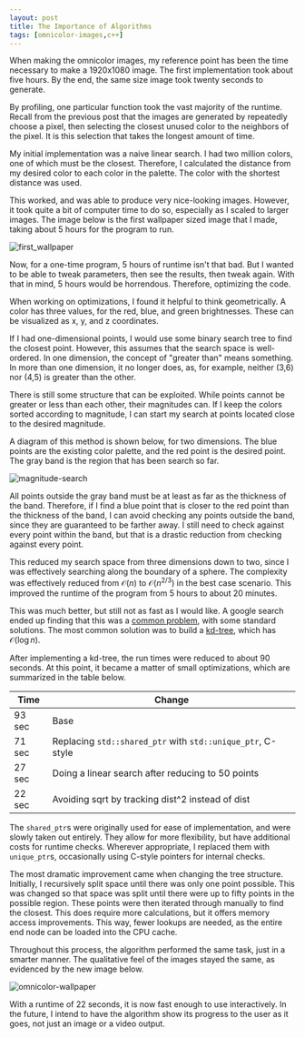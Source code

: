 ```yaml
---
layout: post
title: The Importance of Algorithms
tags: [omnicolor-images,c++]
---
```


When making the omnicolor images, my reference point has been the time necessary to make a 1920x1080 image.
The first implementation took about five hours.
By the end, the same size image took twenty seconds to generate.

By profiling, one particular function took the vast majority of the runtime.
Recall from the previous post that the images are generated by repeatedly choose a pixel,
then selecting the closest unused color to the neighbors of the pixel.
It is this selection that takes the longest amount of time.

My initial implementation was a naive linear search.
I had two million colors, one of which must be the closest.
Therefore, I calculated the distance from my desired color to each color in the palette.
The color with the shortest distance was used.

This worked, and was able to produce very nice-looking images.
However, it took quite a bit of computer time to do so,
especially as I scaled to larger images.
The image below is the first wallpaper sized image that I made,
taking about 5 hours for the program to run.

![first_wallpaper](/assets/omnicolor-images/first_1920x1080.png)

Now, for a one-time program, 5 hours of runtime isn't that bad.
But I wanted to be able to tweak parameters, then see the results,
  then tweak again.
With that in mind, 5 hours would be horrendous.
Therefore, optimizing the code.

When working on optimizations, I found it helpful to think geometrically.
A color has three values, for the red, blue, and green brightnesses.
These can be visualized as x, y, and z coordinates.

If I had one-dimensional points,
  I would use some binary search tree to find the closest point.
However, this assumes that the search space is well-ordered.
In one dimension, the concept of "greater than" means something.
In more than one dimension, it no longer does,
  as, for example, neither (3,6) nor (4,5) is greater than the other.

There is still some structure that can be exploited.
While points cannot be greater or less than each other,
  their magnitudes can.
If I keep the colors sorted according to magnitude,
I can start my search at points located close to the desired magnitude.

A diagram of this method is shown below, for two dimensions.
The blue points are the existing color palette,
  and the red point is the desired point.
The gray band is the region that has been search so far.

![magnitude-search](/assets/omnicolor-images/magnitude-search.png)

All points outside the gray band must be at least as far as the thickness of the band.
Therefore, if I find a blue point that is closer to the red point than the thickness of the band,
  I can avoid checking any points outside the band,
  since they are guaranteed to be farther away.
I still need to check against every point within the band,
  but that is a drastic reduction from checking against every point.

This reduced my search space from three dimensions down to two,
since I was effectively searching along the boundary of a sphere.
The complexity was effectively reduced from $\mathcal{O}(n)$
to $\mathcal{O}(n^{2/3})$ in the best case scenario.
This improved the runtime of the program from 5 hours to about 20 minutes.

This was much better, but still not as fast as I would like.
A google search ended up finding that this was a
[common problem](http://en.wikipedia.org/wiki/Nearest_neighbor_search),
with some standard solutions.
The most common solution was to build a [kd-tree](http://en.wikipedia.org/wiki/K-d_tree), which has $\mathcal{O}(\log n)$.

After implementing a kd-tree, the run times were reduced to about 90 seconds.
At this point, it became a matter of small optimizations,
which are summarized in the table below.

| Time   | Change                                                      |
|--------|-------------------------------------------------------------|
| 93 sec | Base                                                        |
| 71 sec | Replacing `std::shared_ptr` with `std::unique_ptr`, C-style |
| 27 sec | Doing a linear search after reducing to 50 points           |
| 22 sec | Avoiding sqrt by tracking dist^2 instead of dist            |

The `shared_ptr`s were originally used for ease of implementation,
  and were slowly taken out entirely.
They allow for more flexibility, but have additional costs for runtime checks.
Wherever appropriate, I replaced them with `unique_ptr`s,
  occasionally using C-style pointers for internal checks.

The most dramatic improvement came when changing the tree structure.
Initially, I recursively split space until there was only one point possible.
This was changed so that space was split until there were up to fifty points in the possible region.
These points were then iterated through manually to find the closest.
This does require more calculations, but it offers memory access improvements.
This way, fewer lookups are needed, as the entire end node can be loaded into the CPU cache.

Throughout this process, the algorithm performed the same task,
just in a smarter manner.
The qualitative feel of the images stayed the same,
as evidenced by the new image below.

![omnicolor-wallpaper](/assets/omnicolor-images/1920x1080_uniform-rgb_frontier-growth.png)

With a runtime of 22 seconds, it is now fast enough to use interactively.
In the future, I intend to have the algorithm show its progress to the user
  as it goes, not just an image or a video output.
